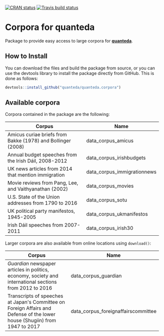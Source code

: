 [![CRAN status](https://www.r-pkg.org/badges/version/quanteda.corpora)](https://cran.r-project.org/package=quanteda.corpora)
[![Travis build status](https://travis-ci.org/quanteda/quanteda.corpora.svg?branch=master)](https://travis-ci.org/quanteda/quanteda.corpora)

# Corpora for quanteda

Package to provide easy access to large corpora for [**quanteda**](http://github.com/quanteda/quanteda).

## How to Install

You can download the files and build the package from source, or you can use the devtools library to install the package directly from GitHub. This is done as follows:

```r
devtools::install_github("quanteda/quanteda.corpora")
```

## Available corpora

Corpora contained in the package are the following:

Corpus | Name
--|--
Amicus curiae briefs from Bakke (1978) and Bollinger (2008) | data_corpus_amicus
Annual budget speeches from the Irish Dáil, 2008-2012 | data_corpus_irishbudgets
UK news articles from 2014 that mention immigration | data_corpus_immigrationnews
Movie reviews from Pang, Lee, and Vaithyanathan (2002) | data_corpus_movies
U.S. State of the Union addresses from 1790 to 2016 | data_corpus_sotu
UK political party manifestos, 1945-2005 | data_corpus_ukmanifestos
Irish Dáil speeches from 2007-2011 | data_corpus_irish30

Larger corpora are also available from online locations using `download()`:

Corpus | Name
--|--
_Guardian_ newspaper articles in politics, economy, society and international sections from 2012 to 2016 | data_corpus_guardian
Transcripts of speeches at Japan's Committee on Foreign Affairs and Defense of the lower house (Shugiin) from 1947 to 2017 | data_corpus_foreignaffairscommittee
